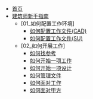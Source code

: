  * [首页](/)
 * [建筑师新手指南](/)
    * [01_如何配置工作环境]
        * [如何配置工作文件(CAD)](/01_Archi_New/如何配置工作环境(CAD).md)
        * [如何配置工作文件(SU)](/01_Archi_New/如何配置工作环境(SU).md)
    * [02_如何开展工作]
         * [如何找参考](/01_Archi_New/如何找项目参考.md)
        * [如何开始一项工作](/01_Archi_New/如何开始一项工作.md)
        * [如何开始一项设计](/01_Archi_New/如何开始一项设计.md)
        * [如何管理文件](/01_Archi_New/如何管理文件.md)
        * [如何面对工作](/01_Archi_New/如何面对工作.md)
        * [如何面对甲方](/01_Archi_New//如何面对甲方.md)
